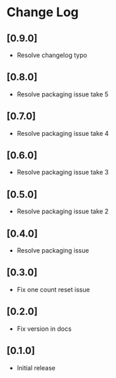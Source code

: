 # Change Log

## [0.9.0]
- Resolve changelog typo

## [0.8.0]
- Resolve packaging issue take 5

## [0.7.0]
- Resolve packaging issue take 4

## [0.6.0]
- Resolve packaging issue take 3

## [0.5.0]
- Resolve packaging issue take 2

## [0.4.0]
- Resolve packaging issue

## [0.3.0]
- Fix one count reset issue

## [0.2.0]
- Fix version in docs

## [0.1.0]
- Initial release
